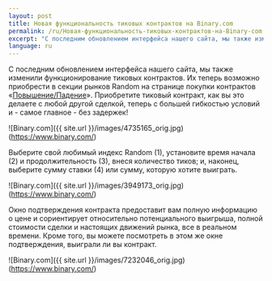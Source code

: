 ```yaml
---
layout: post
title: Новая функциональность тиковых контрактов на Binary.com  
permalink: /ru/Новая-функциональность-тиковых-контрактов-на-Binary-com
excerpt: "С последним обновлением интерфейса нашего сайта, мы также изменили функционирование тиковых контрактов. Их теперь возможно приобрести в секции рынков Random на странице покупки контрактов «Повышение/Падение». Приобретите тиковый контракт, как вы это делаете с любой другой сделкой, теперь с большей гибкостью условий и - самое главное - без задержек!"
language: ru
---
```

С последним обновлением интерфейса нашего сайта, мы также изменили функционирование тиковых контрактов. Их теперь возможно приобрести в секции рынков Random на странице покупки контрактов «[Повышение/Падение](https://www.binary.com)». Приобретите тиковый контракт, как вы это делаете с любой другой сделкой, теперь с большей гибкостью условий и - самое главное - без задержек!

![Binary.com]({{ site.url }}/images/4735165_orig.jpg)(https://www.binary.com/)

Выберите свой любимый индекс Random (1), установите время начала (2) и продолжительность (3), внеся количество тиков; и, наконец, выберите сумму ставки (4) или сумму, которую хотите выиграть.

![Binary.com]({{ site.url }}/images/3949173_orig.jpg)(https://www.binary.com/)

Окно подтверждения контракта предоставит вам полную информацию о цене и сориентирует относительно потенциального выигрыша, полной стоимости сделки и настоящих движений рынка, все в реальном времени. Кроме того, вы можете посмотреть в этом же окне подтверждения, выиграли ли вы контракт.

![Binary.com]({{ site.url }}/images/7232046_orig.jpg)(https://www.binary.com/)
